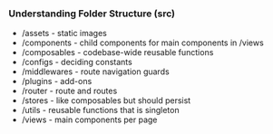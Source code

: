 



### Understanding Folder Structure (src)
 - /assets              - static images
 - /components          - child components for main components in /views
 - /composables         - codebase-wide reusable functions
 - /configs             - deciding constants
 - /middlewares         - route navigation guards
 - /plugins             - add-ons
 - /router              - route and routes
 - /stores              - like composables but should persist
 - /utils               - reusable functions that is singleton
 - /views               - main components per page

